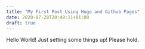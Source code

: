 ```yaml
---
title: "My First Post Using Hugo and Github Pages"
date: 2020-07-28T20:49:11+01:00
draft: true
---
```


Hello World!
Just setting some things up! Please hold.
